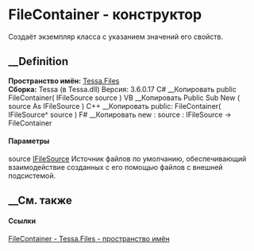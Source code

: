 # FileContainer - конструктор
Создаёт экземпляр класса с указанием значений его свойств.
## __Definition
 **Пространство имён:** [Tessa.Files](N_Tessa_Files.htm)  
 **Сборка:** Tessa (в Tessa.dll) Версия: 3.6.0.17
C# __Копировать
     public FileContainer(
    	IFileSource source
    )
VB __Копировать
     Public Sub New ( 
    	source As IFileSource
    )
C++ __Копировать
     public:
    FileContainer(
    	IFileSource^ source
    )
F# __Копировать
     new : 
            source : IFileSource -> FileContainer
#### Параметры
source [IFileSource](T_Tessa_Files_IFileSource.htm)
     Источник файлов по умолчанию, обеспечивающий взаимодействие созданных с его помощью файлов с внешней подсистемой. 
## __См. также
#### Ссылки
[FileContainer - ](T_Tessa_Files_FileContainer.htm)
[Tessa.Files - пространство имён](N_Tessa_Files.htm)
